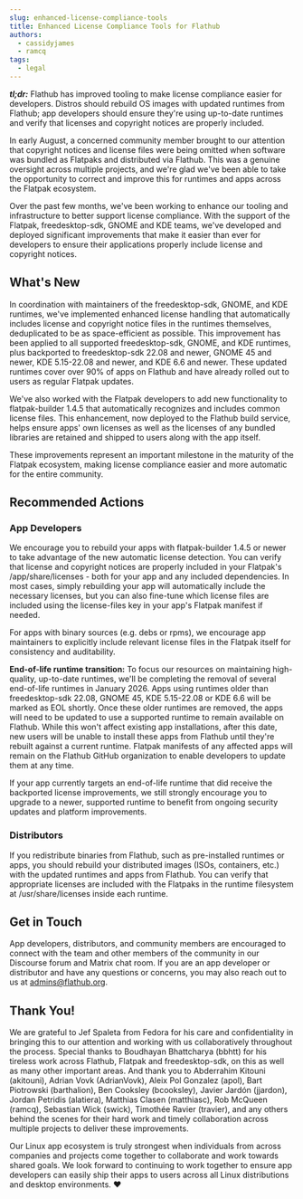 ```yaml
---
slug: enhanced-license-compliance-tools
title: Enhanced License Compliance Tools for Flathub
authors:
  - cassidyjames
  - ramcq
tags:
  - legal
---
```


***tl;dr:*** Flathub has improved tooling to make license compliance easier for developers. Distros should rebuild OS images with updated runtimes from Flathub; app developers should ensure they're using up-to-date runtimes and verify that licenses and copyright notices are properly included.

<!-- truncate -->

In early August, a concerned community member brought to our attention that copyright notices and license files were being omitted when software was bundled as Flatpaks and distributed via Flathub. This was a genuine oversight across multiple projects, and we're glad we've been able to take the opportunity to correct and improve this for runtimes and apps across the Flatpak ecosystem.

Over the past few months, we've been working to enhance our tooling and infrastructure to better support license compliance. With the support of the Flatpak, freedesktop-sdk, GNOME and KDE teams, we've developed and deployed significant improvements that make it easier than ever for developers to ensure their applications properly include license and copyright notices.

## What's New

In coordination with maintainers of the freedesktop-sdk, GNOME, and KDE runtimes, we've implemented enhanced license handling that automatically includes license and copyright notice files in the runtimes themselves, deduplicated to be as space-efficient as possible. This improvement has been applied to all supported freedesktop-sdk, GNOME, and KDE runtimes, plus backported to freedesktop-sdk 22.08 and newer, GNOME 45 and newer, KDE 5.15-22.08 and newer, and KDE 6.6 and newer. These updated runtimes cover over 90% of apps on Flathub and have already rolled out to users as regular Flatpak updates.

We've also worked with the Flatpak developers to add new functionality to flatpak-builder 1.4.5 that automatically recognizes and includes common license files. This enhancement, now deployed to the Flathub build service, helps ensure apps' own licenses as well as the licenses of any bundled libraries are retained and shipped to users along with the app itself.

These improvements represent an important milestone in the maturity of the Flatpak ecosystem, making license compliance easier and more automatic for the entire community.

## Recommended Actions

### App Developers

We encourage you to rebuild your apps with flatpak-builder 1.4.5 or newer to take advantage of the new automatic license detection. You can verify that license and copyright notices are properly included in your Flatpak's /app/share/licenses - both for your app and any included dependencies. In most cases, simply rebuilding your app will automatically include the necessary licenses, but you can also fine-tune which license files are included using the license-files key in your app's Flatpak manifest if needed.

For apps with binary sources (e.g. debs or rpms), we encourage app maintainers to explicitly include relevant license files in the Flatpak itself for consistency and auditability.

**End-of-life runtime transition:** To focus our resources on maintaining high-quality, up-to-date runtimes, we'll be completing the removal of several end-of-life runtimes in January 2026. Apps using runtimes older than freedesktop-sdk 22.08, GNOME 45, KDE 5.15-22.08 or KDE 6.6 will be marked as EOL shortly. Once these older runtimes are removed, the apps will need to be updated to use a supported runtime to remain available on Flathub. While this won't affect existing app installations, after this date, new users will be unable to install these apps from Flathub until they're rebuilt against a current runtime. Flatpak manifests of any affected apps will remain on the Flathub GitHub organization to enable developers to update them at any time.

If your app currently targets an end-of-life runtime that did receive the backported license improvements, we still strongly encourage you to upgrade to a newer, supported runtime to benefit from ongoing security updates and platform improvements.

### Distributors

If you redistribute binaries from Flathub, such as pre-installed runtimes or apps, you should rebuild your distributed images (ISOs, containers, etc.) with the updated runtimes and apps from Flathub.  You can verify that appropriate licenses are included with the Flatpaks in the runtime filesystem at /usr/share/licenses inside each runtime.

## Get in Touch

App developers, distributors, and community members are encouraged to connect with the team and other members of the community in our Discourse forum and Matrix chat room. If you are an app developer or distributor and have any questions or concerns, you may also reach out to us at admins@flathub.org.

## Thank You!

We are grateful to Jef Spaleta from Fedora for his care and confidentiality in bringing this to our attention and working with us collaboratively throughout the process. Special thanks to Boudhayan Bhattcharya (bbhtt) for his tireless work across Flathub, Flatpak and freedesktop-sdk, on this as well as many other important areas. And thank you to Abderrahim Kitouni (akitouni), Adrian Vovk (AdrianVovk), Aleix Pol Gonzalez (apol), Bart Piotrowski (barthalion), Ben Cooksley (bcooksley), Javier Jardón (jjardon), Jordan Petridis (alatiera), Matthias Clasen (matthiasc), Rob McQueen (ramcq), Sebastian Wick (swick), Timothée Ravier (travier), and any others behind the scenes for their hard work and timely collaboration across multiple projects to deliver these improvements.

Our Linux app ecosystem is truly strongest when individuals from across companies and projects come together to collaborate and work towards shared goals. We look forward to continuing to work together to ensure app developers can easily ship their apps to users across all Linux distributions and desktop environments. ♥
